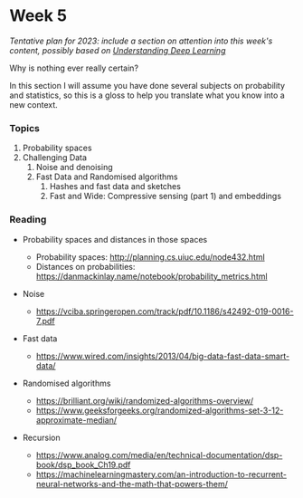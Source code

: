 # Week 5

*Tentative plan for 2023: include a section on attention into this week's content, possibly based on [Understanding Deep Learning](https://udlbook.github.io/udlbook/)*

Why is nothing ever really certain?

In this section I will assume you have done several subjects on
probability and statistics, so this is a gloss to help you translate
what you know into a new context. 

### Topics

1. Probability spaces
2. Challenging Data
   1. Noise and denoising
   2. Fast Data and Randomised algorithms
      1. Hashes and fast data and sketches
      2. Fast and Wide: Compressive sensing (part 1) and embeddings


### Reading

+ Probability spaces and distances in those spaces

  + Probability spaces: http://planning.cs.uiuc.edu/node432.html
  + Distances on probabilities: https://danmackinlay.name/notebook/probability_metrics.html
  
+ Noise

  + https://vciba.springeropen.com/track/pdf/10.1186/s42492-019-0016-7.pdf 

+ Fast data

  + https://www.wired.com/insights/2013/04/big-data-fast-data-smart-data/

+ Randomised algorithms

  + https://brilliant.org/wiki/randomized-algorithms-overview/
  + https://www.geeksforgeeks.org/randomized-algorithms-set-3-12-approximate-median/

+ Recursion

  + https://www.analog.com/media/en/technical-documentation/dsp-book/dsp_book_Ch19.pdf
  + https://machinelearningmastery.com/an-introduction-to-recurrent-neural-networks-and-the-math-that-powers-them/
  

